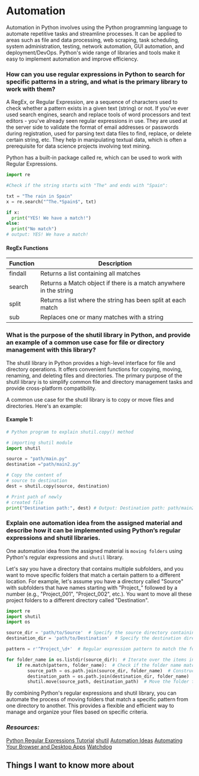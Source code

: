# Automation
Automation in Python involves using the Python programming language to automate repetitive tasks and streamline processes. It can be applied to areas such as file and data processing, web scraping, task scheduling, system administration, testing, network automation, GUI automation, and deployment/DevOps. Python's wide range of libraries and tools make it easy to implement automation and improve efficiency.

### How can you use regular expressions in Python to search for specific patterns in a string, and what is the primary library to work with them?
A RegEx, or Regular Expression, are a sequence of characters used to check whether a pattern exists in a given text (string) or not. If you've ever used search engines, search and replace tools of word processors and text editors - you've already seen regular expressions in use. They are used at the server side to validate the format of email addresses or passwords during registration, used for parsing text data files to find, replace, or delete certain string, etc. They help in manipulating textual data, which is often a prerequisite for data science projects involving text mining.

Python has a built-in package called re, which can be used to work with Regular Expressions.

```python
import re

#Check if the string starts with "The" and ends with "Spain":

txt = "The rain in Spain"
x = re.search("^The.*Spain$", txt)

if x:
  print("YES! We have a match!")
else:
  print("No match")
# output: YES! We have a match!
```
#### RegEx Functions

Function        | Description
----------------|-------------------------------------------
findall         | Returns a list containing all matches
search          | Returns a Match object if there is a match anywhere in the string
split           | Returns a list where the string has been split at each match
sub             | Replaces one or many matches with a string

### What is the purpose of the shutil library in Python, and provide an example of a common use case for file or directory management with this library?
The shutil library in Python provides a high-level interface for file and directory operations. It offers convenient functions for copying, moving, renaming, and deleting files and directories. The primary purpose of the shutil library is to simplify common file and directory management tasks and provide cross-platform compatibility.

A common use case for the shutil library is to copy or move files and directories. Here's an example:

#### Example 1:
```python
# Python program to explain shutil.copy() method

# importing shutil module
import shutil

source = "path/main.py"
destination ="path/main2.py"

# Copy the content of
# source to destination
dest = shutil.copy(source, destination)

# Print path of newly
# created file
print("Destination path:", dest) # Output: Destination path: path/main2.py
```
### Explain one automation idea from the assigned material and describe how it can be implemented using Python’s regular expressions and shutil libraries.
One automation idea from the assigned material is `moving folders` using Python's regular expressions and `shutil` library.

Let's say you have a directory that contains multiple subfolders, and you want to move specific folders that match a certain pattern to a different location. For example, let's assume you have a directory called "Source" with subfolders that have names starting with "Project_" followed by a number (e.g., "Project_001", "Project_002", etc.). You want to move all these project folders to a different directory called "Destination".

```python
import re
import shutil
import os

source_dir = 'path/to/Source'  # Specify the source directory containing the folders
destination_dir = 'path/to/Destination'  # Specify the destination directory to move the folders

pattern = r'^Project_\d+'  # Regular expression pattern to match the folder names

for folder_name in os.listdir(source_dir):  # Iterate over the items in the source directory
    if re.match(pattern, folder_name):  # Check if the folder name matches the pattern
        source_path = os.path.join(source_dir, folder_name)  # Construct the source path
        destination_path = os.path.join(destination_dir, folder_name)  # Construct the destination path
        shutil.move(source_path, destination_path)  # Move the folder from source to destination
```
By combining Python's regular expressions and shutil library, you can automate the process of moving folders that match a specific pattern from one directory to another. This provides a flexible and efficient way to manage and organize your files based on specific criteria.

### *Resources:*
[Python Regular Expressions Tutorial](https://www.datacamp.com/tutorial/python-regular-expression-tutorial)
[shutil](https://pymotw.com/3/shutil/)
[Automation Ideas](https://www.youtube.com/watch?v=qbW6FRbaSl0&t=69s)
[Automating Your Browser and Desktop Apps](https://www.youtube.com/watch?v=dZLyfbSQPXI)
[Watchdog](https://pythonhosted.org/watchdog/)
## Things I want to know more about